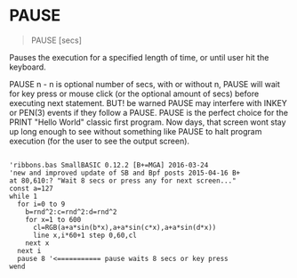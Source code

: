 # PAUSE

> PAUSE [secs]

Pauses the execution for a specified length of time, or until user hit the keyboard.

PAUSE n - n is optional number of secs, with or without n, PAUSE will wait for key press or mouse click (or the optional amount of secs) before executing next statement.
BUT! be warned PAUSE may interfere with INKEY or PEN(3) events if they follow a PAUSE.
PAUSE is the perfect choice for the PRINT "Hello World" classic first program. Now days, that screen wont stay up long enough to see without something like PAUSE to halt program execution (for the user to see the output screen).

~~~

'ribbons.bas SmallBASIC 0.12.2 [B+=MGA] 2016-03-24
'new and improved update of SB and Bpf posts 2015-04-16 B+
at 80,610:? "Wait 8 secs or press any for next screen..."
const a=127
while 1 
  for i=0 to 9
    b=rnd^2:c=rnd^2:d=rnd^2
    for x=1 to 600
      cl=RGB(a+a*sin(b*x),a+a*sin(c*x),a+a*sin(d*x))
      line x,i*60+1 step 0,60,cl
    next x
  next i
  pause 8 '<=========== pause waits 8 secs or key press
wend

~~~

